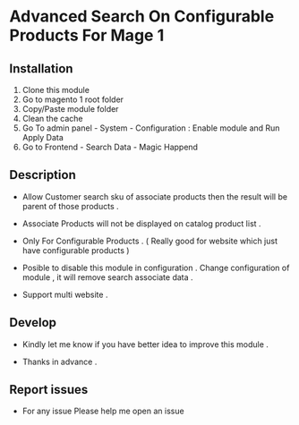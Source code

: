 # Advanced Search On Configurable Products For Mage 1

## Installation

1. Clone this module
2. Go to magento 1 root folder
3. Copy/Paste module folder
5. Clean the cache
6. Go To admin panel - System - Configuration : Enable module and Run Apply Data
7. Go to Frontend - Search Data - Magic Happend

## Description

- Allow Customer search sku of associate products then the result will be parent of those products .

- Associate Products will not be displayed on catalog product list .

- Only For Configurable Products . ( Really good for website which just have configurable products )

- Posible to disable this module in configuration . Change configuration of module , it will remove search associate data .

- Support multi website .

## Develop

- Kindly let me know if you have better idea to improve this module .

- Thanks in advance .

## Report issues
- For any issue Please help me open an issue
